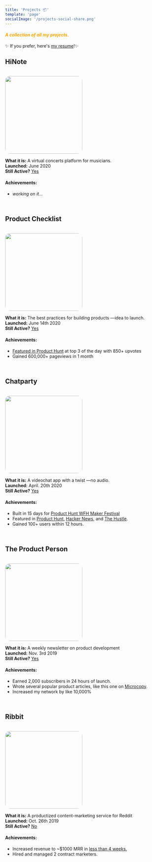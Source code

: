 ```yaml
---
title: 'Projects 📦'
template: 'page'
socialImage: '/projects-social-share.png'
---
```


#### <span style="color:orange">**_A collection of all my projects._**</span>

✨ If you prefer, here's [my resume](https://drive.google.com/file/d/1tLzKF1aV5wbcxAk-NJ6xizAi_E2gmNNy/view?usp=sharing)!✨

<!-- HINOTE -->

## HiNote

<br>
<a href="https://hinote.live"><img src="https://i.ibb.co/DrS0Mpd/Stripe-Logo-transparent.png" style="border-radius:15px" height="250px"></a>

**What it is:** A virtual concerts platform for musicians. <br>
**Launched:** June 2020 <br>
**Still Active?** [Yes](https://hinote.live)

#### Achievements:

- _working on it..._

<br>

<!-- PRODUCT CHECKLIST -->

## Product Checklist

<br>
<a href="https://productchecklist.co"><img src="https://i.ibb.co/z4TzRXj/pc-logo.png" style="border-radius:15px" height="250px"></a>

**What it is:** The best practices for building products —idea to launch. <br>
**Launched:** June 14th 2020 <br>
**Still Active?** [Yes](https://productchecklist.co)

#### Achievements:

- [Featured in Product Hunt](https://www.producthunt.com/posts/product-checklist) at top 3 of the day with 850+ upvotes
- Gained 600,000+ pageviews in 1 month

<br>

<!-- CHATPARTY -->

## Chatparty

<br>
<a href="https://chatparty.co"><img src="https://i.ibb.co/rm0tyQb/ph-thumbnail.png" style="border-radius:15px" height="250px"></a>

**What it is:** A videochat app with a twist —no audio. <br>
**Launched:** April. 20th 2020 <br>
**Still Active?** [Yes](https://chatparty.co)

#### Achievements:

- Built in 15 days for [Product Hunt WFH Maker Festival](https://www.producthunt.com/makers-festival/wfh)
- Featured in [Product Hunt](https://www.producthunt.com/posts/chatparty), [Hacker News](https://news.ycombinator.com/item?id=22916158), and [The Hustle](https://thehustle.co/04212020-silicon-valley-clubhouse/).
- Gained 100+ users within 12 hours.

<br>

<!-- THE PRODUCT PERSON -->

## The Product Person

<br>
<a href="https://theproductperson.com"><img src="https://i.ibb.co/D4bQwHf/The-Product-Person-Logo.png" style="border-radius:15px" height="250px"></a>

**What it is:** A weekly newsletter on product development <br>
**Launched:** Nov. 3rd 2019 <br>
**Still Active?** [Yes](https://theproductperson.com)

#### Achievements:

- Earned 2,000 subscribers in 24 hours of launch.
- Wrote several popular product articles, like this one on [Microcopy](https://twitter.com/antdke/status/1263130017598406657?s=20).
- Increased my network by like 10,000%

<br>

<!-- RIBBIT -->

## Ribbit

<br>
<a href="https://heyribbit.com"><img src="https://i.ibb.co/wJGMYsP/ribbit-ph-thumbnai-2.gif" style="border-radius:15px" height="250px"></a>

**What it is:** A productized content-marketing service for Reddit <br>
**Launched:** Oct. 26th 2019 <br>
**Still Active?** [No](https://heyribbit.com)

#### Achievements:

- Increased revenue to ~\$1000 MRR in [less than 4 weeks.](https://twitter.com/antdke/status/1257053868682358787)
- Hired and managed 2 contract marketers.
